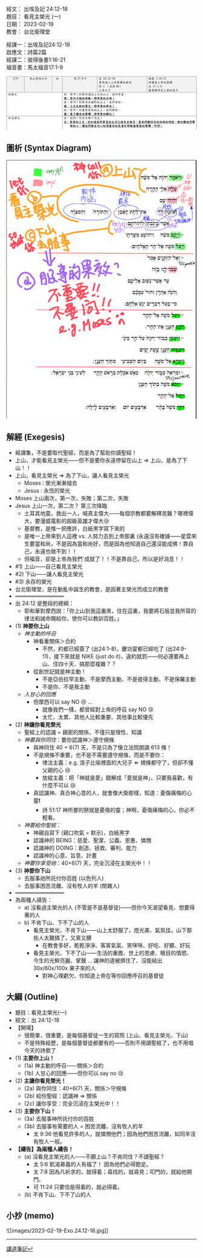 經文：   出埃及記 24:12-18  
題目：   看見主榮光 (一)  
日期：   2023-02-19  
教會：   台北衛理堂  

經課一：出埃及記24:12-18  
啟應文：詩篇2篇  
經課二：彼得後書1:16-21  
福音書：馬太福音17:1-9  

![2023-02-19-lectionary.png](images/2023-02-19-lectionary.png)

## 圖析 (Syntax Diagram)

![Exo.24.12-18.png](images/Exo.24.12-18.png)

## 解經 (Exegesis)

- 經課集，不是要取代聖經，而是為了幫助你讀聖經！
- 上山，才能看見主榮光——但不是要你永遠停留在山上 ⇒ 上山，是為了下山！！
- 上山，看見主榮光 ⇒ 為了下山，讓人看見主榮光
	- Moses : 榮光漸漸褪去
	- Jesus : 永恆的榮光
- Moses 上山兩次，第一次，失敗；第二次，失敗
- Jesus 上山一次，第二次？ 第三次降臨
	- 土耳其地震，救出一人，喊真主偉大——每個宗教都要解釋苦難？哪裡偉大，要漫威電影的超級英雄才偉大😢
	- 基督教，是惟一把應許，白紙黑字寫下來的
	- 是唯一上帝來到人這裡 vs. 人努力去到上帝那裏 (永遠沒有確據——星雲來生要當和尚，不是因為當和尚好，而是因為他知道自己還沒能成佛！靠自己，永遠也做不到！！
	- 但福音，卻是上帝為我們ˊ成就了！！不是靠自己，所以是好消息！！
- #1) 上山——自己看見主榮光
- #2) 下山——讓人看見主榮光
- #3) 永存的榮光
- 台北衛理堂，是在動亂中誕生的教會，是因著主榮光而成立的教會
- ═════════════
- 出 24:12 是整段的總綱：
	- 耶和華對摩西說：「你上山到我這裏來，住在這裏，我要將石版並我所寫的律法和誡命賜給你，使你可以教訓百姓。」
- (1) **神要你上山**
	- *神主動的呼召*
		- 神看重關係＞合約
			- 不然，約都已經簽了 (出24:1-8)，慶功宴都已經吃了 (出24:9-11)，接下來就是 NIKE (just do it)，違約就罰——何必還要再上山、住四十天、搞那麼複雜？？
		- 從創世記就是神主動！
			- 不是亞伯拉罕主動、不是摩西主動、不是彼得主動、不是保羅主動
			- 不是你、不是我主動
	- *人甘心的回應*
		- 但摩西可以 say NO 😢 ... 
			- 就像我們一樣，都曾經對上帝的呼召 say NO 😢
			- 太忙、太累、其他人比較重要、其他事比較優先
- (2) **神讓你看見榮光**
	- 聖經上的認識 = 親密的關係，不僅只是理性、知識
	- *神要與你同住*：要你認識神＞遵守規條
		- 與神同住 40 + 6(7) 天，不是只為了像立法院朗讀 613 條！
		- 不是規條不重要，也不是不需要遵守規條，而是不要你：
			- 律法主義：e.g. 浪子比喻裡面的大兒子 ⇐ 規條都守了，但卻不懂父親的心 😢
			- 放縱主義：把「神就是愛」錯解成「愛就是神」、只要我喜歡，有什麼不可以 😢
		- 真認識神、真合神心意的人，就會像大衛那樣，知道：憂傷痛悔的心靈❗
			- 詩 51:17 神所要的祭就是憂傷的靈；神啊，憂傷痛悔的心，你必不輕看。
	- *神要給你聖經*：
		- 神親自寫下 (親口吹氣 = 默示)，白紙黑字
		- 認識神的 BEING：慈愛、聖潔、公義、恩惠、憐憫
		- 認識神的 DOING：創造、拯救、審判、能力
		- 認識神的心意、旨意、計畫
	- *神要你享受祂*：40+6(7) 天，完全沉浸在主榮光中！！
- (3) **神要你下山**
	- 去服事祂所託付你百姓 (以色列人)
	- 去服事困苦流離、沒有牧人的羊 (閒雜人)
- ═════════════
- 為兩種人禱告：
	- a) 沒看過主榮光的人 (不管是不是基督徒)——但你今天渴望看見、想要得著的人
	- b) 不肯下山、下不了山的人
		- 看見主榮光、不肯下山——山上太舒服了，燈光美、氣氛佳，山下那些人太難搞了，又臭又髒
			- 在教會多好，乾乾淨淨、客客氣氣、笑咪咪、好吃、好聽、好玩
		- 看見主榮光、下不了山——生活的重擔、世上的思慮、眼目的情慾、今生的光鮮亮麗、掌聲 ... 讓神的道被擠住了、沒能結出 30x/60x/100x 果子來的人
			- 對神心理虧欠、你知道上帝在等你回應呼召的基督徒


## 大綱 (Outline)

- 題目：看見主榮光(一)
- 經文：出 24:12-18
- 【開場】
	- 很簡單，很重要，是每個基督徒一生的寫照 (上山、看見主榮光、下山)
	- 不是特殊經歷，是每個基督徒都要有的——否則不用讀聖經了，也不用唱今天的詩歌了
- (1) **主要你上山！**
	- (1a) 神主動的呼召——關係＞合約
	- (1b) 人甘心的回應——但你可以 say  no 😢 
- (2) **主讓你看見榮光！**
	- (2a) 與你同住：40+6(7) 天，關係＞守規條
	- (2b) 給你聖經：認識神 ⇒ 關係
	- (2c) 讓你享受：完全沉浸在主榮光中！！
- (3) **主要你下山！**
	- (3a) 去服事神所託付你的百姓
	- (3b) 去服事有需要的人 = 困苦流離、沒有牧人的羊
		- 太 9:36 他看見許多的人，就憐憫他們；因為他們困苦流離，如同羊沒有牧人一般。 
- **【禱告】為兩種人禱告！**
	- (a) 沒看見主榮光的人——不願上山？不肯同住？不讀聖經？
		- 太 5:6 飢渴慕義的人有福了！ 因為他們必得飽足。 
		- 太 7:8 因為凡祈求的，就得着；尋找的，就尋見；叩門的，就給他開門。 
		- 可 11:24 只要信是得着的，就必得着。
	- (b) 不肯下山、下不了山的人

## 小抄 (memo)

![[images/2023-02-19-Exo.24.12-18.jpg]]

---


[講道筆記↵](README.md)


